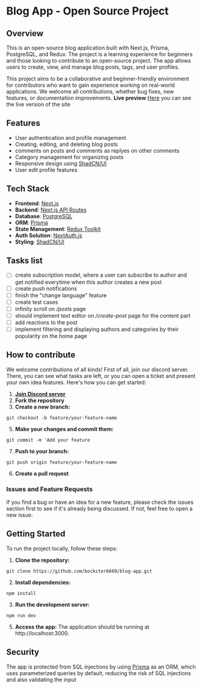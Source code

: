 # Blog App - Open Source Project

## Overview

This is an open-source blog application built with Next.js, Prisma, PostgreSQL, and Redux. The project is a learning experience for beginners and those looking to contribute to an open-source project. The app allows users to create, view, and manage blog posts, tags, and user profiles.

This project aims to be a collaborative and beginner-friendly environment for contributors who want to gain experience working on real-world applications. We welcome all contributions, whether bug fixes, new features, or documentation improvements.
**Live preview** [Here](https://blog-app-bay-one.vercel.app/) you can see the live version of the site

## Features

- User authentication and profile management
- Creating, editing, and deleting blog posts
- comments on posts and comments as replyes on other comments
- Category management for organizing posts
- Responsive design using [ShadCN/UI](https://shadcn.dev/)
- User edit profile features

## Tech Stack

- **Frontend**: [Next.js](https://nextjs.org/)
- **Backend**: [Next.js API Routes](https://nextjs.org/docs/api-routes/introduction)
- **Database**: [PostgreSQL](https://www.postgresql.org/)
- **ORM**: [Prisma](https://www.prisma.io/)
- **State Management**: [Redux Toolkit](https://redux-toolkit.js.org/)
- **Auth Solution**: [NextAuth.js](https://next-auth.js.org/getting-started/introduction)
- **Styling**: [ShadCN/UI](https://shadcn.dev/)

## Tasks list
- [ ] create subscription model, where a user can subscribe to author and get notified everytime when this author creates a new post
- [ ] create push notifications
- [ ] finish the "change language" feature
- [ ] create test cases
- [ ] infinity scroll on */posts* page
- [ ] should implement text editor on */create-post* page for the content part
- [ ] add reactions to the post
- [ ] implement filtering and displaying authors and categories by their popularity on the home page

## How to contribute
We welcome contributions of all kinds! First of all, join our discord server. There, you can see what tasks are left, or you can open a ticket and present your own idea features. Here's how you can get started:

1. [**Join Discord server**](https://discord.gg/4DNwb3rQhZ)
2. **Fork the repository**
3. **Create a new branch:**
```console
git checkout -b feature/your-feature-name
```
5. **Make your changes and commit them:**
```console
git commit -m 'Add your feature
```
7. **Push to your branch:**
```console
git push origin feature/your-feature-name
```
6. **Create a pull request**

### Issues and Feature Requests
If you find a bug or have an idea for a new feature, please check the issues section first to see if it's already being discussed. If not, feel free to open a new issue.

## Getting Started
To run the project locally, follow these steps:

1. **Clone the repository:**
```console
git clone https://github.com/bockster6669/blog-app.git
```
2. **Install dependencies:**
 ```console
npm install
```
3. **Run the development server:**
```console
npm run dev
```
5. **Access the app:** The application should be running at http://localhost:3000.


## Security
The app is protected from SQL injections by using [Prisma](https://www.prisma.io/orm) as an ORM, which uses parameterized queries by default, reducing the risk of SQL injections and also validating the input
